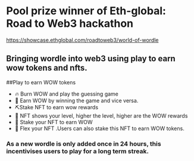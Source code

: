 # Pool prize winner of Eth-global: Road to Web3 hackathon
https://showcase.ethglobal.com/roadtoweb3/world-of-wordle

## Bringing wordle into web3 using play to earn wow tokens and nfts.

##Play to earn WOW tokens
- 🔥 Burn WOW and play the guessing game
- 💸 Earn WOW by winning the game and vice versa.
- ⛏Stake NFT to earn wow rewards
- 🙌 NFT shows your level, higher the level, higher are the WOW rewards
- 🏪 Stake your NFT to earn WOW 
- 💪 Flex your NFT .Users can also stake this NFT to earn WOW tokens. 
### As a new wordle is only added once in 24 hours, this incentivises users to play for a long term streak. 

